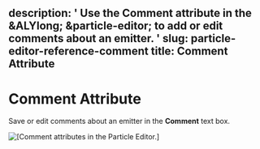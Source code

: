 description: ' Use the Comment attribute in the &ALYlong; &particle-editor; to add
  or edit comments about an emitter. '
slug: particle-editor-reference-comment
title: Comment Attribute
---
# Comment Attribute<a name="particle-editor-reference-comment"></a>

Save or edit comments about an emitter in the **Comment** text box\.

![\[Comment attributes in the Particle Editor.\]](/images/particles/particle-editor-comment.png)